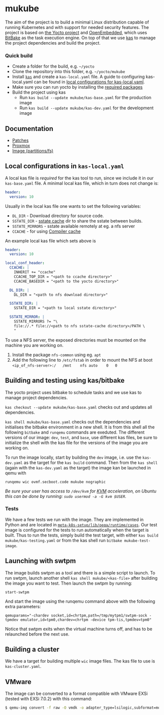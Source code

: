 # mukube

The aim of the project is to build a minimal Linux distribution capable of running Kubernetes and with support for needed security features. The project is based on [the Yocto project](https://www.yoctoproject.org/) and [OpenEmbedded](http://www.openembedded.org/wiki/Main_Page), which uses [BitBake](https://www.yoctoproject.org/docs/latest/bitbake-user-manual/bitbake-user-manual.html) as the task execution engine. On top of that we use [kas](https://kas.readthedocs.io/en/latest/userguide.html#usage) to manage the project dependencies and build the project.

### Quick build
* Create a folder for the build, e.g. `~/yocto`
* Clone the repository into this folder, e.g. `~/yocto/mukube`
* Install [`kas`](https://kas.readthedocs.io/en/latest/userguide.html#dependencies-installation) and create a `kas-local.yaml` file. A guide to configuring kas-local.yaml can be found in [local configurations for kas-local.yaml](#local-configurations-in-kas-localyaml).
* Make sure you can run yocto by installing the [required packages](https://docs.yoctoproject.org/ref-manual/system-requirements.html#required-packages-for-the-build-host)
* Build the project using kas 
  * Run `kas build --update mukube/kas-base.yaml` for the production image
  * Run `kas build --update mukube/kas-dev.yaml` for the development image

## Documentation

* [Patches](docs/patches.md)
* [Proxmox](docs/proxmox.md)
* [Image (partitions/fs)](docs/image.md)

## Local configurations in `kas-local.yaml`
A local kas file is _required_ for the kas tool to run, since we include it in our `kas-base.yaml` file. A minimal local kas file, which in turn does not change is: 
```yaml
header:
  version: 10
```
Usually in the local kas file one wants to set the following variables:
* `DL_DIR` - Download directory for source code.
* `SSTATE_DIR` - [sstate cache](https://www.yoctoproject.org/docs/latest/mega-manual/mega-manual.html#setscene-tasks-and-shared-state) dir to share the sstate between builds.
* `SSTATE_MIRRORS` - sstate available remotely at eg. a nfs server 
* `CCACHE` - for using [Compiler cache](https://ccache.dev/)

An example local kas file which sets above is
```yaml
header:
  version: 10

local_conf_header:
  CCACHE: | 
    INHERIT += "ccache"
    CCACHE_TOP_DIR = "<path to ccache directory>"
    CCACHE_BASEDIR = "<path to the yocto directory>"

  DL_DIR: |
    DL_DIR = "<path to nfs download directory>"

  SSTATE_DIR: |
    SSTATE_DIR = "<path to local sstate directory>"

  SSTATE_MIRROR: | 
    SSTATE_MIRRORS ?= "\
    file://.* file://<path to nfs sstate-cache directory>/PATH \
    "
``` 

To use a NFS server, the exposed directories must be mounted on the machine you are working on. 
1. Install the package `nfs-common` using eg. `apt`
2. Add the following line to `/etc/fstab` in order to mount the NFS at boot `<ip_of_nfs-server>:/	/mnt	nfs	auto	0	0` 

## Building and testing using kas/bitbake 

The yocto project uses bitbake to schedule tasks and we use kas to manage project dependencies. 

`kas checkout --update mukube/kas-base.yaml` checks out and updates all dependencies.

`kas shell mukube/kas-base.yaml` checks out the dependencies and initialises the bitbake environment in a new shell. It is from this shell all the following `bitbake` and `runqemu` commands are exeduted. The different versions of our image: `dev`, `test`, and `base`, use different kas files, be sure to initialize the shell with the kas file for the versions of the image you are working on.

To run the image locally, start by building the `dev` image, i.e. use the `kas-dev.yaml` as the target for the `kas build` command. Then from the `kas shell` (again with the `kas-dev.yaml` as the target) the image kan be launched in qemu with  

`runqemu wic ovmf.secboot.code mukube nographic`

*Be sure your user has access to `/dev/kvm` for [KVM](https://en.wikipedia.org/wiki/Kernel-based_Virtual_Machine) acceleration, on Ubuntu this can be done by running: `sudo usermod -a -G kvm $USER`.*

### Tests 
We have a few tests we run with the image. They are implemented in Python and are located in [`meta-k8s-setup/lib/oeqa/runtime/cases`](meta-k8s-setup/lib/oeqa/runtime/cases). Our test image is configured for the tests to run automatically when the target is built. Thus to run the tests, simply build the test target, with either `kas build mukube/kas-testing.yaml` or from the kas shell run `bitbake mukube-test-image`.

## Launching with swtpm
The image builds swtpm as a tool and there is a simple script to launch. To run swtpm, launch another shell `kas shell mukube/<kas-file>` after building the image you want to test. Then launch the swtpm by running:

`start-swtpm`

And start the image using the runqemu command above with the following extra parameters: 

`qemuparams="-chardev socket,id=chrtpm,path=/tmp/mytpm1/swtpm-sock -tpmdev emulator,id=tpm0,chardev=chrtpm -device tpm-tis,tpmdev=tpm0"`

Notice that swtpm exits when the virtual machine turns off, and has to be relaunched before the next use.

## Building a cluster
We have a target for building multiple `wic` image files. The kas file to use is `kas-cluster.yaml`. 

## VMware
The image can be converted to a format compatible with VMware EXSi (tested with EXSi 7.0.2) with this command:
```sh
$ qemu-img convert -f raw -O vmdk -o adapter_type=lsilogic,subformat=monolithicFlat,compat6 mukube-dev-image-mukube.wic mukube-dev-image-mukube.vmdk
```

